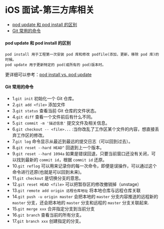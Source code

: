 # iOS 面试-第三方库相关

- [pod update 和 pod install 的区别](#pod-update-和-pod-install-的区别)
- [Git 常用的命令](#Git-常用的命令)

#### pod update 和 pod install 的区别
```
pod install 用于工程第一次安装 pod 库和修改 podfile(添加，更新，移除 pod 库)的时候。
pod update 用于更新特定的 pod(或所有的 pod)版本时。
```

更详细可以参考：[pod install vs. pod update](https://blog.csdn.net/huangyimo/article/details/85130398)

#### Git 常用的命令
* 1.`git init` 初始化一个 Git 仓库。
* 2.`git add <file>` 添加文件
* 3.`git status` 查看当前 Git 仓库的文件状态。
* 4.`git diff` 查看一个文件前后有什么不同。
* 5.`git commit -m '描述信息'` 提交文件及相关信息。
* 6.`git checkout -- <file>...` :当你改乱了工作区某个文件的内容，想直接丢弃工作区的修改。
* 7.`git log` 命令显示从最近到最远的提交日志（可以回到过去）。
* 8.`git reset --hard HEAD^` 回退到上一个版本。
* 9.`git reset --hard 1094a` 如果是错误回退，只要当前窗口还没有关闭，可以找到最新的 `commit id`，根据 `commit id` 还原。
* 10.`git reflog` 可以用来记录你的每一次命令，即便是误操作，可以通过这个命令进行还原(也就是可以回到未来)。
* 11.`git checkout` 是切换分支的意思。
* 12.`git reset HEAD <file>` 可以把暂存区的修改撤销掉（unstage）
* 13.`git remote add origin 远程仓库地址` 将本地仓库与远程仓库关联
* 14.`git push -u origin master` 会把本地的 `master` 分支内容推送的远程新的 `master` 分支，还会把本地的 `master` 分支和远程的 `master` 分支关联起来.
* 15.`git merge xxx` 合并指定分支到当前分支
* 16.`git branch` 查看当前的所有分支。
* 17.`git branch xxx` 创建指定的分支。